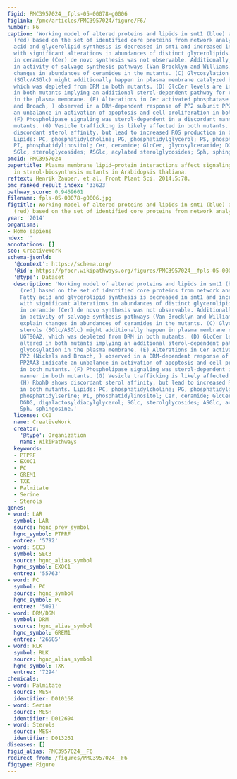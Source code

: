 ```yaml
---
figid: PMC3957024__fpls-05-00078-g0006
figlink: /pmc/articles/PMC3957024/figure/F6/
number: F6
caption: 'Working model of altered proteins and lipids in smt1 (blue) and ugt80A2;B1
  (red) based on the set of identified core proteins from network analysis. (A) Fatty
  acid and glycerolipid synthesis is decreased in smt1 and increased in ugt80A2;B1,
  with significant alterations in abundances of distinct glycerolipids. (B) Alteration
  in ceramide (Cer) de novo synthesis was not observable. Additionally, alterations
  in activity of salvage synthesis pathways (Van Brocklyn and Williams, ) could explain
  changes in abundances of ceramides in the mutants. (C) Glycosylation of sterols
  (SGlc/ASGlc) might additionally happen in plasma membrane catalyzed by UGT80A2,
  which was depleted from DRM in both mutants. (D) GlcCer levels are inversely altered
  in both mutants implying an additional sterol-dependent pathway for ceramide glycosylation
  in the plasma membrane. (E) Alterations in Cer activated phosphatase PP2 (Nickels
  and Broach, ) observed in a DRM-dependent response of PP2 subunit PP2AA3 indicate
  an unbalance in activation of apoptosis and cell proliferation in both mutants.
  (F) Phospholipase signaling was sterol-dependent in a discordant manner in both
  mutants. (G) Vesicle trafficking is likely affected in both mutants. (H) RbohD shows
  discordant sterol affinity, but lead to increased ROS production in both mutants.
  Lipids: PC, phosphatidylcholine; PG, phosphatidylglycerol; PS, phosphatidylserine;
  PI, phosphatidylinositol; Cer, ceramide; GlcCer, glycosylceramide; DGDG, digalactosyldiacylglycerol;
  SGlc, sterolglycosides; ASGlc, acylated sterolglycosides; Sph, sphingosine.'
pmcid: PMC3957024
papertitle: Plasma membrane lipid–protein interactions affect signaling processes
  in sterol-biosynthesis mutants in Arabidopsis thaliana.
reftext: Henrik Zauber, et al. Front Plant Sci. 2014;5:78.
pmc_ranked_result_index: '33623'
pathway_score: 0.9469601
filename: fpls-05-00078-g0006.jpg
figtitle: Working model of altered proteins and lipids in smt1 (blue) and ugt80A2;B1
  (red) based on the set of identified core proteins from network analysis
year: '2014'
organisms:
- Homo sapiens
ndex: ''
annotations: []
seo: CreativeWork
schema-jsonld:
  '@context': https://schema.org/
  '@id': https://pfocr.wikipathways.org/figures/PMC3957024__fpls-05-00078-g0006.html
  '@type': Dataset
  description: 'Working model of altered proteins and lipids in smt1 (blue) and ugt80A2;B1
    (red) based on the set of identified core proteins from network analysis. (A)
    Fatty acid and glycerolipid synthesis is decreased in smt1 and increased in ugt80A2;B1,
    with significant alterations in abundances of distinct glycerolipids. (B) Alteration
    in ceramide (Cer) de novo synthesis was not observable. Additionally, alterations
    in activity of salvage synthesis pathways (Van Brocklyn and Williams, ) could
    explain changes in abundances of ceramides in the mutants. (C) Glycosylation of
    sterols (SGlc/ASGlc) might additionally happen in plasma membrane catalyzed by
    UGT80A2, which was depleted from DRM in both mutants. (D) GlcCer levels are inversely
    altered in both mutants implying an additional sterol-dependent pathway for ceramide
    glycosylation in the plasma membrane. (E) Alterations in Cer activated phosphatase
    PP2 (Nickels and Broach, ) observed in a DRM-dependent response of PP2 subunit
    PP2AA3 indicate an unbalance in activation of apoptosis and cell proliferation
    in both mutants. (F) Phospholipase signaling was sterol-dependent in a discordant
    manner in both mutants. (G) Vesicle trafficking is likely affected in both mutants.
    (H) RbohD shows discordant sterol affinity, but lead to increased ROS production
    in both mutants. Lipids: PC, phosphatidylcholine; PG, phosphatidylglycerol; PS,
    phosphatidylserine; PI, phosphatidylinositol; Cer, ceramide; GlcCer, glycosylceramide;
    DGDG, digalactosyldiacylglycerol; SGlc, sterolglycosides; ASGlc, acylated sterolglycosides;
    Sph, sphingosine.'
  license: CC0
  name: CreativeWork
  creator:
    '@type': Organization
    name: WikiPathways
  keywords:
  - PTPRF
  - EXOC1
  - PC
  - GREM1
  - TXK
  - Palmitate
  - Serine
  - Sterols
genes:
- word: LAR
  symbol: LAR
  source: hgnc_prev_symbol
  hgnc_symbol: PTPRF
  entrez: '5792'
- word: SEC3
  symbol: SEC3
  source: hgnc_alias_symbol
  hgnc_symbol: EXOC1
  entrez: '55763'
- word: PC
  symbol: PC
  source: hgnc_symbol
  hgnc_symbol: PC
  entrez: '5091'
- word: DRM/DSM
  symbol: DRM
  source: hgnc_alias_symbol
  hgnc_symbol: GREM1
  entrez: '26585'
- word: RLK
  symbol: RLK
  source: hgnc_alias_symbol
  hgnc_symbol: TXK
  entrez: '7294'
chemicals:
- word: Palmitate
  source: MESH
  identifier: D010168
- word: Serine
  source: MESH
  identifier: D012694
- word: Sterols
  source: MESH
  identifier: D013261
diseases: []
figid_alias: PMC3957024__F6
redirect_from: /figures/PMC3957024__F6
figtype: Figure
---
```


